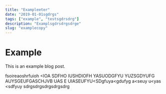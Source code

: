 ```yaml
---
title: "Exampleeter"
date: "2019-01-01sgdrgs"
tags: ["example", "testsgdrsdrg"]
description: "Examplsgdrsdrgsdrge"
slug: "examplecopy"
---
```


# Example

This is an example blog post.

fsoireaoshrfuioh <IOA SDFHO IUSHDIOFH YASUODGFYU YUZSGDYUFG AUYSGEUFGASCHJVB UAS E UIASEUFYU<SDgfuya<gdufyg a<seuy u<yas <sdfyuy
sdrgsdrgsdrgsdrgsdrg

